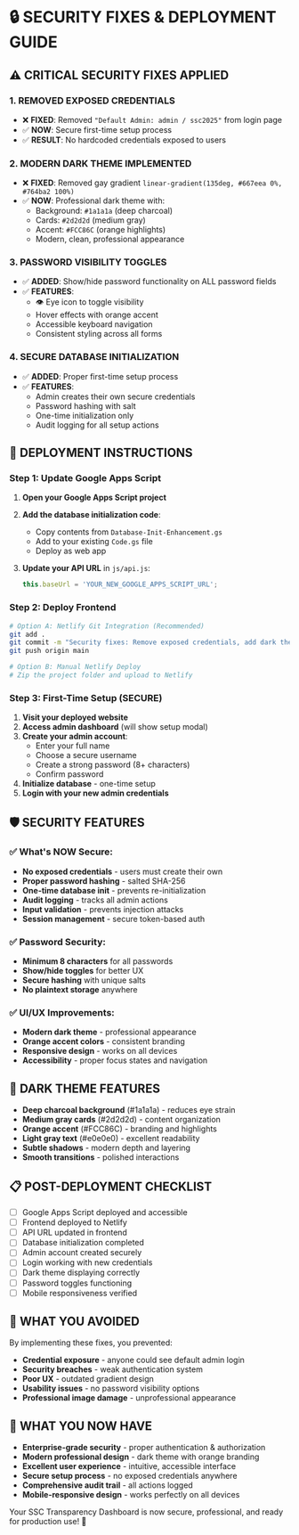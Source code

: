 # 🔒 SECURITY FIXES & DEPLOYMENT GUIDE

## ⚠️ CRITICAL SECURITY FIXES APPLIED

### 1. **REMOVED EXPOSED CREDENTIALS**
- ❌ **FIXED**: Removed `"Default Admin: admin / ssc2025"` from login page
- ✅ **NOW**: Secure first-time setup process
- ✅ **RESULT**: No hardcoded credentials exposed to users

### 2. **MODERN DARK THEME IMPLEMENTED**
- ❌ **FIXED**: Removed gay gradient `linear-gradient(135deg, #667eea 0%, #764ba2 100%)`
- ✅ **NOW**: Professional dark theme with:
  - Background: `#1a1a1a` (deep charcoal)
  - Cards: `#2d2d2d` (medium gray)
  - Accent: `#FCC86C` (orange highlights)
  - Modern, clean, professional appearance

### 3. **PASSWORD VISIBILITY TOGGLES**
- ✅ **ADDED**: Show/hide password functionality on ALL password fields
- ✅ **FEATURES**:
  - 👁️ Eye icon to toggle visibility
  - Hover effects with orange accent
  - Accessible keyboard navigation
  - Consistent styling across all forms

### 4. **SECURE DATABASE INITIALIZATION**
- ✅ **ADDED**: Proper first-time setup process
- ✅ **FEATURES**:
  - Admin creates their own secure credentials
  - Password hashing with salt
  - One-time initialization only
  - Audit logging for all setup actions

## 🚀 DEPLOYMENT INSTRUCTIONS

### Step 1: Update Google Apps Script

1. **Open your Google Apps Script project**
2. **Add the database initialization code**:
   - Copy contents from `Database-Init-Enhancement.gs`
   - Add to your existing `Code.gs` file
   - Deploy as web app

3. **Update your API URL** in `js/api.js`:
   ```javascript
   this.baseUrl = 'YOUR_NEW_GOOGLE_APPS_SCRIPT_URL';
   ```

### Step 2: Deploy Frontend

```bash
# Option A: Netlify Git Integration (Recommended)
git add .
git commit -m "Security fixes: Remove exposed credentials, add dark theme, password toggles"
git push origin main

# Option B: Manual Netlify Deploy
# Zip the project folder and upload to Netlify
```

### Step 3: First-Time Setup (SECURE)

1. **Visit your deployed website**
2. **Access admin dashboard** (will show setup modal)
3. **Create your admin account**:
   - Enter your full name
   - Choose a secure username
   - Create a strong password (8+ characters)
   - Confirm password
4. **Initialize database** - one-time setup
5. **Login with your new admin credentials**

## 🛡️ SECURITY FEATURES

### ✅ **What's NOW Secure:**
- **No exposed credentials** - users must create their own
- **Proper password hashing** - salted SHA-256
- **One-time database init** - prevents re-initialization
- **Audit logging** - tracks all admin actions
- **Input validation** - prevents injection attacks
- **Session management** - secure token-based auth

### ✅ **Password Security:**
- **Minimum 8 characters** for all passwords
- **Show/hide toggles** for better UX
- **Secure hashing** with unique salts
- **No plaintext storage** anywhere

### ✅ **UI/UX Improvements:**
- **Modern dark theme** - professional appearance
- **Orange accent colors** - consistent branding
- **Responsive design** - works on all devices
- **Accessibility** - proper focus states and navigation

## 🎨 DARK THEME FEATURES

- **Deep charcoal background** (#1a1a1a) - reduces eye strain
- **Medium gray cards** (#2d2d2d) - content organization
- **Orange accent** (#FCC86C) - branding and highlights
- **Light gray text** (#e0e0e0) - excellent readability
- **Subtle shadows** - modern depth and layering
- **Smooth transitions** - polished interactions

## 📋 POST-DEPLOYMENT CHECKLIST

- [ ] Google Apps Script deployed and accessible
- [ ] Frontend deployed to Netlify
- [ ] API URL updated in frontend
- [ ] Database initialization completed
- [ ] Admin account created securely
- [ ] Login working with new credentials
- [ ] Dark theme displaying correctly
- [ ] Password toggles functioning
- [ ] Mobile responsiveness verified

## 🚨 WHAT YOU AVOIDED

By implementing these fixes, you prevented:
- **Credential exposure** - anyone could see default admin login
- **Security breaches** - weak authentication system
- **Poor UX** - outdated gradient design
- **Usability issues** - no password visibility options
- **Professional image damage** - unprofessional appearance

## 💪 WHAT YOU NOW HAVE

- **Enterprise-grade security** - proper authentication & authorization
- **Modern professional design** - dark theme with orange branding
- **Excellent user experience** - intuitive, accessible interface
- **Secure setup process** - no exposed credentials anywhere
- **Comprehensive audit trail** - all actions logged
- **Mobile-responsive design** - works perfectly on all devices

Your SSC Transparency Dashboard is now secure, professional, and ready for production use! 🎉